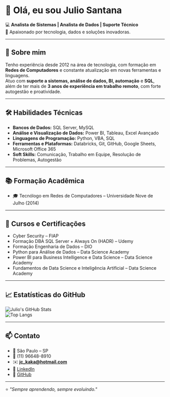 # 👋 Olá, eu sou Julio Santana

💻 **Analista de Sistemas | Analista de Dados | Suporte Técnico**  
🚀 Apaixonado por tecnologia, dados e soluções inovadoras.

---

## 📌 Sobre mim

Tenho experiência desde 2012 na área de tecnologia, com formação em **Redes de Computadores** e constante atualização em novas ferramentas e linguagens.  
Atuo com **suporte a sistemas, análise de dados, BI, automação** e **SQL**, além de ter mais de **3 anos de experiência em trabalho remoto**, com forte autogestão e proatividade.

---

## 🛠 Habilidades Técnicas

- **Bancos de Dados:** SQL Server, MySQL  
- **Análise e Visualização de Dados:** Power BI, Tableau, Excel Avançado  
- **Linguagens de Programação:** Python, VBA, SQL  
- **Ferramentas e Plataformas:** Databricks, Git, GitHub, Google Sheets, Microsoft Office 365  
- **Soft Skills:** Comunicação, Trabalho em Equipe, Resolução de Problemas, Autogestão  

---

## 📚 Formação Acadêmica

- 🎓 Tecnólogo em Redes de Computadores – Universidade Nove de Julho (2014)  

---

## 🎯 Cursos e Certificações

- Cyber Security – FIAP  
- Formação DBA SQL Server + Always On (HADR) – Udemy  
- Formação Engenharia de Dados – DIO  
- Python para Análise de Dados – Data Science Academy  
- Power BI para Business Intelligence e Data Science – Data Science Academy  
- Fundamentos de Data Science e Inteligência Artificial – Data Science Academy  

---

## 📈 Estatísticas do GitHub

![Julio's GitHub Stats](https://github-readme-stats.vercel.app/api?username=arel18&show_icons=true&theme=radical)  
![Top Langs](https://github-readme-stats.vercel.app/api/top-langs/?username=arel18&layout=compact&theme=radical)

---

## 📫 Contato

- 📍 São Paulo – SP  
- 📱 (11) 96648-8910  
- ✉️ **jc_kaka@hotmail.com**  
- 💼 [LinkedIn](https://www.linkedin.com/in/julio-santana-0b735236)  
- 🐙 [GitHub](https://github.com/arel18)  

---

⭐ _"Sempre aprendendo, sempre evoluindo."_

